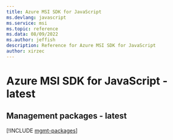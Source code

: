 ```yaml
---
title: Azure MSI SDK for JavaScript
ms.devlang: javascript
ms.service: msi
ms.topic: reference
ms.data: 08/09/2022
ms.author: jeffish
description: Reference for Azure MSI SDK for JavaScript
author: xirzec
---
```

# Azure MSI SDK for JavaScript - latest

## Management packages - latest
[!INCLUDE [mgmt-packages](msi-mgmt-index.md)]
